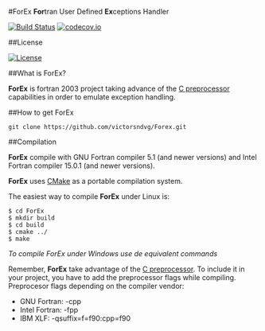 #ForEx
**For**tran User Defined **Ex**ceptions Handler

[![Build Status](https://travis-ci.org/victorsndvg/ForEx.svg)](https://travis-ci.org/victorsndvg/ForEx.svg)
[![codecov.io](https://codecov.io/github/victorsndvg/ForEx/coverage.svg?branch=master)](https://codecov.io/github/victorsndvg/ForEx?branch=master)

##License

[![License](https://img.shields.io/badge/license-GNU%20LESSER%20GENERAL%20PUBLIC%20LICENSE%20v3%2C%20LGPLv3-red.svg)](http://www.gnu.org/licenses/lgpl-3.0.txt)

##What is ForEx?

**ForEx** is fortran 2003 project taking advance of the [C preprocessor](https://gcc.gnu.org/onlinedocs/cpp/) capabilities in order to emulate exception handling.


##How to get ForEx

```git clone https://github.com/victorsndvg/Forex.git ```

##Compilation

**ForEx** compile with GNU Fortran compiler 5.1 (and newer versions) and Intel Fortran compiler 15.0.1 (and newer versions).

**ForEx** uses [CMake](https://cmake.org/) as a portable compilation system. 

The easiest way to compile **ForEx** under Linux is:

```
$ cd ForEx
$ mkdir build
$ cd build
$ cmake ../
$ make
```

*To compile ForEx under Windows use de equivalent commands*

Remember, **ForEx** take advantage of the [C preprocessor](https://gcc.gnu.org/onlinedocs/cpp/). To include it in your project, you have to add the preprocessor flags while compiling.
Preprocesor flags depending on the compiler vendor:
- GNU Fortran: -cpp
- Intel Fortran: -fpp
- IBM XLF: -qsuffix=f=f90:cpp=f90

